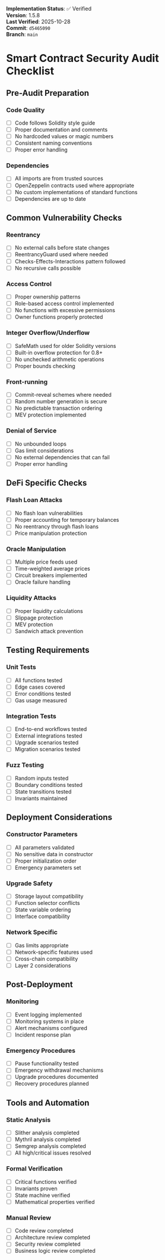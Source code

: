 <!-- AUDIT_BADGE_START -->
**Implementation Status**: ✅ Verified  
**Version**: 1.5.8  
**Last Verified**: 2025-10-28  
**Commit**: `d5465090`  
**Branch**: `main`  
<!-- AUDIT_BADGE_END -->

# Smart Contract Security Audit Checklist

## Pre-Audit Preparation

### Code Quality
- [ ] Code follows Solidity style guide
- [ ] Proper documentation and comments
- [ ] No hardcoded values or magic numbers
- [ ] Consistent naming conventions
- [ ] Proper error handling

### Dependencies
- [ ] All imports are from trusted sources
- [ ] OpenZeppelin contracts used where appropriate
- [ ] No custom implementations of standard functions
- [ ] Dependencies are up to date

## Common Vulnerability Checks

### Reentrancy
- [ ] No external calls before state changes
- [ ] ReentrancyGuard used where needed
- [ ] Checks-Effects-Interactions pattern followed
- [ ] No recursive calls possible

### Access Control
- [ ] Proper ownership patterns
- [ ] Role-based access control implemented
- [ ] No functions with excessive permissions
- [ ] Owner functions properly protected

### Integer Overflow/Underflow
- [ ] SafeMath used for older Solidity versions
- [ ] Built-in overflow protection for 0.8+
- [ ] No unchecked arithmetic operations
- [ ] Proper bounds checking

### Front-running
- [ ] Commit-reveal schemes where needed
- [ ] Random number generation is secure
- [ ] No predictable transaction ordering
- [ ] MEV protection implemented

### Denial of Service
- [ ] No unbounded loops
- [ ] Gas limit considerations
- [ ] No external dependencies that can fail
- [ ] Proper error handling

## DeFi Specific Checks

### Flash Loan Attacks
- [ ] No flash loan vulnerabilities
- [ ] Proper accounting for temporary balances
- [ ] No reentrancy through flash loans
- [ ] Price manipulation protection

### Oracle Manipulation
- [ ] Multiple price feeds used
- [ ] Time-weighted average prices
- [ ] Circuit breakers implemented
- [ ] Oracle failure handling

### Liquidity Attacks
- [ ] Proper liquidity calculations
- [ ] Slippage protection
- [ ] MEV protection
- [ ] Sandwich attack prevention

## Testing Requirements

### Unit Tests
- [ ] All functions tested
- [ ] Edge cases covered
- [ ] Error conditions tested
- [ ] Gas usage measured

### Integration Tests
- [ ] End-to-end workflows tested
- [ ] External integrations tested
- [ ] Upgrade scenarios tested
- [ ] Migration scenarios tested

### Fuzz Testing
- [ ] Random inputs tested
- [ ] Boundary conditions tested
- [ ] State transitions tested
- [ ] Invariants maintained

## Deployment Considerations

### Constructor Parameters
- [ ] All parameters validated
- [ ] No sensitive data in constructor
- [ ] Proper initialization order
- [ ] Emergency parameters set

### Upgrade Safety
- [ ] Storage layout compatibility
- [ ] Function selector conflicts
- [ ] State variable ordering
- [ ] Interface compatibility

### Network Specific
- [ ] Gas limits appropriate
- [ ] Network-specific features used
- [ ] Cross-chain compatibility
- [ ] Layer 2 considerations

## Post-Deployment

### Monitoring
- [ ] Event logging implemented
- [ ] Monitoring systems in place
- [ ] Alert mechanisms configured
- [ ] Incident response plan

### Emergency Procedures
- [ ] Pause functionality tested
- [ ] Emergency withdrawal mechanisms
- [ ] Upgrade procedures documented
- [ ] Recovery procedures planned

## Tools and Automation

### Static Analysis
- [ ] Slither analysis completed
- [ ] Mythril analysis completed
- [ ] Semgrep analysis completed
- [ ] All high/critical issues resolved

### Formal Verification
- [ ] Critical functions verified
- [ ] Invariants proven
- [ ] State machine verified
- [ ] Mathematical properties verified

### Manual Review
- [ ] Code review completed
- [ ] Architecture review completed
- [ ] Security review completed
- [ ] Business logic review completed
